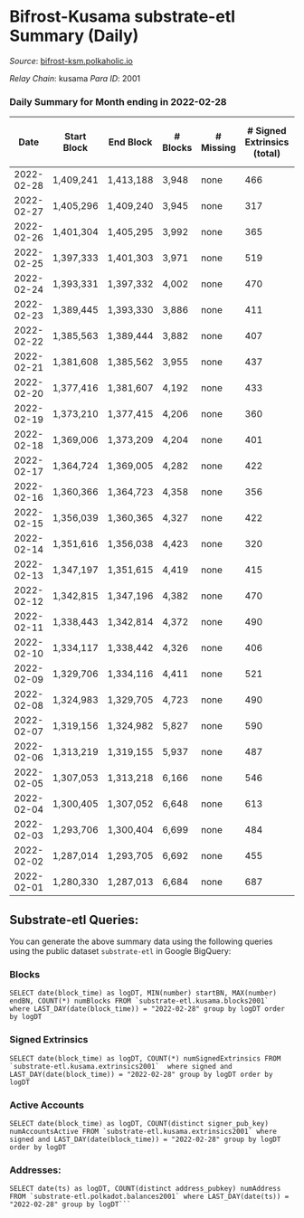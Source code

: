 # Bifrost-Kusama substrate-etl Summary (Daily)

_Source_: [bifrost-ksm.polkaholic.io](https://bifrost-ksm.polkaholic.io)

*Relay Chain*: kusama
*Para ID*: 2001



### Daily Summary for Month ending in 2022-02-28


| Date | Start Block | End Block | # Blocks | # Missing | # Signed Extrinsics (total) | # Active Accounts | # Addresses with Balances | # Events | # Transfers | # XCM Transfers In | # XCM Transfers Out |
| ---- | ----------- | --------- | -------- | --------- | --------------------------- | ----------------- | ------------------------- | -------- | ----------- | ------------------ | ------------------- |
| 2022-02-28 | 1,409,241 | 1,413,188 | 3,948 | none  | 466 | 148 | 95,289 | 11,553 | 750 ($85,835.94) | 27 ($11,588.95) | 23 ($19,530.54) |
| 2022-02-27 | 1,405,296 | 1,409,240 | 3,945 | none  | 317 | 75 | 95,281 | 10,409 | 474 ($110,515.99) | 32 ($128,947.73) | 29 ($23,892.95) |
| 2022-02-26 | 1,401,304 | 1,405,295 | 3,992 | none  | 365 | 88 | 95,267 | 10,912 | 555 ($170,716.46) | 31 ($32,909.66) | 42 ($53,809.08) |
| 2022-02-25 | 1,397,333 | 1,401,303 | 3,971 | none  | 519 | 95 | 95,264 | 12,084 | 726 ($374,953.52) | 59 ($52,486.20) | 84 ($210,508.34) |
| 2022-02-24 | 1,393,331 | 1,397,332 | 4,002 | none  | 470 | 89 | 95,260 | 11,877 | 523 ($173,275.56) | 65 ($63,682.05) | 80 ($100,481.94) |
| 2022-02-23 | 1,389,445 | 1,393,330 | 3,886 | none  | 411 | 88 | 95,246 | 11,326 | 548 ($118,704.27) | 63 ($48,316.30) | 51 ($56,680.89) |
| 2022-02-22 | 1,385,563 | 1,389,444 | 3,882 | none  | 407 | 90 | 95,241 | 11,017 | 586 ($164,695.98) | 39 ($34,892.88) | 60 ($64,085.00) |
| 2022-02-21 | 1,381,608 | 1,385,562 | 3,955 | none  | 437 | 114 | 95,238 | 11,598 | 679 ($262,259.93) | 60 ($56,392.66) | 45 ($147,026.43) |
| 2022-02-20 | 1,377,416 | 1,381,607 | 4,192 | none  | 433 | 101 | 95,236 | 11,871 | 689 ($262,747.09) | 36 ($37,657.13) | 57 ($92,792.88) |
| 2022-02-19 | 1,373,210 | 1,377,415 | 4,206 | none  | 360 | 104 | 95,228 | 11,312 | 512 ($85,275.29) | 34 ($29,800.16) | 30 ($55,791.86) |
| 2022-02-18 | 1,369,006 | 1,373,209 | 4,204 | none  | 401 | 117 | 95,221 | 11,691 | 621 ($443,947.83) | 41 ($34,599.91) | 44 ($388,291.48) |
| 2022-02-17 | 1,364,724 | 1,369,005 | 4,282 | none  | 422 | 110 | 95,211 | 11,855 | 610 ($121,585.43) | 29 ($28,663.21) | 40 ($22,352.73) |
| 2022-02-16 | 1,360,366 | 1,364,723 | 4,358 | none  | 356 | 105 | 95,202 | 11,749 | 546 ($133,508.08) | 31 ($39,482.98) | 22 ($14,553.99) |
| 2022-02-15 | 1,356,039 | 1,360,365 | 4,327 | none  | 422 | 121 | 95,196 | 12,041 | 570 ($105,360.05) | 34 ($13,432.21) | 29 ($23,935.34) |
| 2022-02-14 | 1,351,616 | 1,356,038 | 4,423 | none  | 320 | 83 |  | 11,458 | 524 ($210,964.37) | 26 ($26,689.66) | 35 ($14,829.03) |
| 2022-02-13 | 1,347,197 | 1,351,615 | 4,419 | none  | 415 | 107 | 95,186 | 12,145 | 644 ($276,581.05) | 34 ($36,038.68) | 40 ($39,642.88) |
| 2022-02-12 | 1,342,815 | 1,347,196 | 4,382 | none  | 470 | 135 |  | 12,701 | 773 ($141,736.99) | 47 ($52,433.17) | 43 ($29,404.98) |
| 2022-02-11 | 1,338,443 | 1,342,814 | 4,372 | none  | 490 | 120 | 95,184 | 12,715 | 775 ($249,873.46) | 40 ($45,643.31) | 58 ($52,809.57) |
| 2022-02-10 | 1,334,117 | 1,338,442 | 4,326 | none  | 406 | 106 | 95,182 | 11,874 | 628 ($187,317.66) | 29 ($31,706.67) | 30 ($28,620.00) |
| 2022-02-09 | 1,329,706 | 1,334,116 | 4,411 | none  | 521 | 162 | 95,175 | 12,721 | 709 ($166,928.18) | 26 ($22,382.14) | 29 ($36,035.26) |
| 2022-02-08 | 1,324,983 | 1,329,705 | 4,723 | none  | 490 | 147 | 95,166 | 13,320 | 737 ($211,929.30) | 38 ($38,863.23) | 42 ($56,681.43) |
| 2022-02-07 | 1,319,156 | 1,324,982 | 5,827 | none  | 590 | 144 | 95,165 | 16,517 | 924 ($383,922.55) | 62 ($82,627.51) | 45 ($54,592.13) |
| 2022-02-06 | 1,313,219 | 1,319,155 | 5,937 | none  | 487 | 121 | 95,157 | 16,000 | 740 ($159,025.00) | 37 ($46,283.37) | 36 ($108,852.26) |
| 2022-02-05 | 1,307,053 | 1,313,218 | 6,166 | none  | 546 | 141 | 95,151 | 16,911 | 907 ($1,062,215.96) | 43 ($45,471.03) | 31 ($31,545.88) |
| 2022-02-04 | 1,300,405 | 1,307,052 | 6,648 | none  | 613 | 136 | 95,144 | 18,457 | 965 ($720,962.67) | 71 ($53,662.23) | 36 ($52,416.66) |
| 2022-02-03 | 1,293,706 | 1,300,404 | 6,699 | none  | 484 | 131 | 95,132 | 17,475 | 742 ($117,050.09) | 45 ($19,450.44) | 26 ($19,964.48) |
| 2022-02-02 | 1,287,014 | 1,293,705 | 6,692 | none  | 455 | 125 |  | 17,213 | 718 ($372,866.14) | 54 ($66,944.12) | 32 ($35,262.52) |
| 2022-02-01 | 1,280,330 | 1,287,013 | 6,684 | none  | 687 | 165 | 95,113 | 18,797 | 1,113 ($264,755.00) | 39 ($39,292.75) | 46 ($56,263.86) |

## Substrate-etl Queries:
You can generate the above summary data using the following queries using the public dataset `substrate-etl` in Google BigQuery:


### Blocks
```
SELECT date(block_time) as logDT, MIN(number) startBN, MAX(number) endBN, COUNT(*) numBlocks FROM `substrate-etl.kusama.blocks2001`  where LAST_DAY(date(block_time)) = "2022-02-28" group by logDT order by logDT
```


### Signed Extrinsics
```
SELECT date(block_time) as logDT, COUNT(*) numSignedExtrinsics FROM `substrate-etl.kusama.extrinsics2001`  where signed and LAST_DAY(date(block_time)) = "2022-02-28" group by logDT order by logDT
```


### Active Accounts
```
SELECT date(block_time) as logDT, COUNT(distinct signer_pub_key) numAccountsActive FROM `substrate-etl.kusama.extrinsics2001` where signed and LAST_DAY(date(block_time)) = "2022-02-28" group by logDT order by logDT
```


### Addresses:
```
SELECT date(ts) as logDT, COUNT(distinct address_pubkey) numAddress FROM `substrate-etl.polkadot.balances2001` where LAST_DAY(date(ts)) = "2022-02-28" group by logDT```


